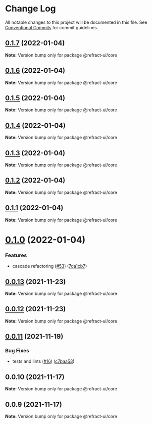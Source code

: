 # Change Log

All notable changes to this project will be documented in this file.
See [Conventional Commits](https://conventionalcommits.org) for commit guidelines.

## [0.1.7](https://github.com/refract-ui/refract/compare/@refract-ui/core@0.1.6...@refract-ui/core@0.1.7) (2022-01-04)

**Note:** Version bump only for package @refract-ui/core





## [0.1.6](https://github.com/refract-ui/refract/compare/@refract-ui/core@0.1.5...@refract-ui/core@0.1.6) (2022-01-04)

**Note:** Version bump only for package @refract-ui/core





## [0.1.5](https://github.com/refract-ui/refract/compare/@refract-ui/core@0.1.4...@refract-ui/core@0.1.5) (2022-01-04)

**Note:** Version bump only for package @refract-ui/core





## [0.1.4](https://github.com/refract-ui/refract/compare/@refract-ui/core@0.1.3...@refract-ui/core@0.1.4) (2022-01-04)

**Note:** Version bump only for package @refract-ui/core





## [0.1.3](https://github.com/refract-ui/refract/compare/@refract-ui/core@0.1.2...@refract-ui/core@0.1.3) (2022-01-04)

**Note:** Version bump only for package @refract-ui/core





## [0.1.2](https://github.com/refract-ui/refract/compare/@refract-ui/core@0.1.1...@refract-ui/core@0.1.2) (2022-01-04)

**Note:** Version bump only for package @refract-ui/core





## [0.1.1](https://github.com/refract-ui/refract/compare/@refract-ui/core@0.1.0...@refract-ui/core@0.1.1) (2022-01-04)

**Note:** Version bump only for package @refract-ui/core





# [0.1.0](https://github.com/refract-ui/refract/compare/@refract-ui/core@0.0.13...@refract-ui/core@0.1.0) (2022-01-04)


### Features

* cascade refactoring ([#53](https://github.com/refract-ui/refract/issues/53)) ([7da1cb7](https://github.com/refract-ui/refract/commit/7da1cb7e885fedaf7e04760d2d681094ee23c791))





## [0.0.13](https://github.com/refract-ui/refract/compare/@refract-ui/core@0.0.12...@refract-ui/core@0.0.13) (2021-11-23)

**Note:** Version bump only for package @refract-ui/core





## [0.0.12](https://github.com/refract-ui/refract/compare/@refract-ui/core@0.0.11...@refract-ui/core@0.0.12) (2021-11-23)

**Note:** Version bump only for package @refract-ui/core





## [0.0.11](https://github.com/refract-ui/refract/compare/@refract-ui/core@0.0.10...@refract-ui/core@0.0.11) (2021-11-19)


### Bug Fixes

* tests and lints ([#16](https://github.com/refract-ui/refract/issues/16)) ([c7baa53](https://github.com/refract-ui/refract/commit/c7baa53a09d3fed6f08c3cd887c9f8f828d05036))





## 0.0.10 (2021-11-17)

**Note:** Version bump only for package @refract-ui/core





## 0.0.9 (2021-11-17)

**Note:** Version bump only for package @refract-ui/core
